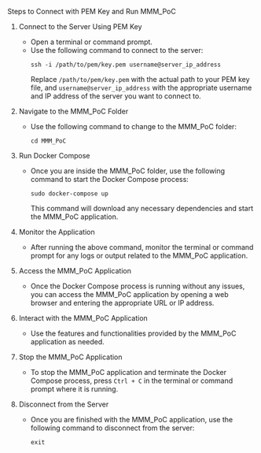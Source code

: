 Steps to Connect with PEM Key and Run MMM_PoC

1. Connect to the Server Using PEM Key
   - Open a terminal or command prompt.
   - Use the following command to connect to the server:
     ```
     ssh -i /path/to/pem/key.pem username@server_ip_address
     ```
     Replace `/path/to/pem/key.pem` with the actual path to your PEM key file, and `username@server_ip_address` with the appropriate username and IP address of the server you want to connect to.

2. Navigate to the MMM_PoC Folder
   - Use the following command to change to the MMM_PoC folder:
     ```
     cd MMM_PoC
     ```

3. Run Docker Compose
   - Once you are inside the MMM_PoC folder, use the following command to start the Docker Compose process:
     ```
     sudo docker-compose up
     ```
     This command will download any necessary dependencies and start the MMM_PoC application.

4. Monitor the Application
   - After running the above command, monitor the terminal or command prompt for any logs or output related to the MMM_PoC application.

5. Access the MMM_PoC Application
   - Once the Docker Compose process is running without any issues, you can access the MMM_PoC application by opening a web browser and entering the appropriate URL or IP address.

6. Interact with the MMM_PoC Application
   - Use the features and functionalities provided by the MMM_PoC application as needed.

7. Stop the MMM_PoC Application
   - To stop the MMM_PoC application and terminate the Docker Compose process, press `Ctrl + C` in the terminal or command prompt where it is running.

8. Disconnect from the Server
   - Once you are finished with the MMM_PoC application, use the following command to disconnect from the server:
     ```
     exit
     ```
